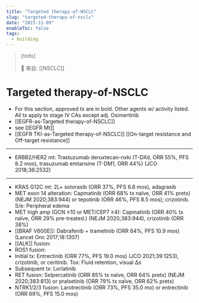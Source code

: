 ```yaml
---
title: "Targeted therapy-of-NSCLC"
slug: "targeted-therapy-of-nsclc"
date: "2023-11-09"
enableToc: false
tags:
  - building
---
```


> [!info]
>
> 🌱 來自: [[NSCLC]]

# Targeted therapy-of-NSCLC

- For this section, approved tx are in bold. Other agents w/ activity listed. All tx apply to stage IV CAs except adj. Osimertinib
- [[EGFR-as-Targeted therapy-of-NSCLC]]
- see [[EGFR Mt]]
- [[EGFR TKI-as-Targeted therapy-of-NSCLC]]
[[On-target resistance and Off-target resistance]]

---
- ERBB2/HER2 mt: Trastuzumab deruxtecan-nxki (T-DXd, ORR 55%, PFS 8.2 mos), trasuzumab emtansine (T-DM1, ORR 44%) (JCO 2018;36:2532)
---

- KRAS G12C mt: 2L+ sotorasib (ORR 37%, PFS 6.8 mos), adagrasib
- MET exon 14 alteration: Capmatinib (ORR 68% tx naïve, ORR 41% pretx) (NEJM 2020;383:944) or tepotinib (ORR 46%, PFS 8.5 mos); crizotinib. S/e: Peripheral edema
- MET high amp (GCN ≥10 or MET/CEP7 ≥4): Capmatinib (ORR 40% tx naïve, ORR 29% pre-treated.) (NEJM 2020;383:944), crizotinib (ORR 38%)
- [[BRAF V600E]]: Dabrafenib + trametinib (ORR 64%, PFS 10.9 mos) (Lancet Onc 2017;18:1307)
- [[ALK]] fusion:
- ROS1 fusion:
- Initial tx: Entrectinib (ORR 77%, PFS 19.0 mos) (JCO 2021;39:1253), crizotinib, or ceritinib. Tox: Fluid retention, visual Δs
- Subsequent tx: Lorlatinib
- RET fusion: Selpercatinib (ORR 85% tx naïve, ORR 64% pretx) (NEJM 2020;383:813) or pralsetinib (ORR 79% tx naïve, ORR 62% pretx)
- NTRK1/2/3 fusion: Larotrectinib (ORR 73%, PFS 35.0 mo) or entrectinib (ORR 69%, PFS 15.0 mos)
